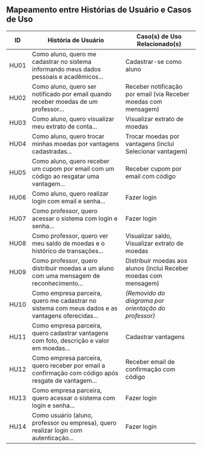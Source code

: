 ## Mapeamento entre Histórias de Usuário e Casos de Uso

| **ID** | **História de Usuário**                                                                                  | **Caso(s) de Uso Relacionado(s)**                                 |
|--------|----------------------------------------------------------------------------------------------------------|--------------------------------------------------------------------|
| HU01   | Como aluno, quero me cadastrar no sistema informando meus dados pessoais e acadêmicos...                | Cadastrar-se como aluno                                           |
| HU02   | Como aluno, quero ser notificado por email quando receber moedas de um professor...                      | Receber notificação por email (via Receber moedas com mensagem)   |
| HU03   | Como aluno, quero visualizar meu extrato de conta...                                                     | Visualizar extrato de moedas                                     |
| HU04   | Como aluno, quero trocar minhas moedas por vantagens cadastradas...                                      | Trocar moedas por vantagens (inclui Selecionar vantagem)          |
| HU05   | Como aluno, quero receber um cupom por email com um código ao resgatar uma vantagem...                   | Receber cupom por email com código                               |
| HU06   | Como aluno, quero realizar login com email e senha...                                                    | Fazer login                                                      |
| HU07   | Como professor, quero acessar o sistema com login e senha...                                             | Fazer login                                                      |
| HU08   | Como professor, quero ver meu saldo de moedas e o histórico de transações...                             | Visualizar saldo, Visualizar extrato de moedas                   |
| HU09   | Como professor, quero distribuir moedas a um aluno com uma mensagem de reconhecimento...                 | Distribuir moedas aos alunos (inclui Receber moedas com mensagem)|
| HU10   | Como empresa parceira, quero me cadastrar no sistema com meus dados e as vantagens oferecidas...         | _(Removido do diagrama por orientação do professor)_              |
| HU11   | Como empresa parceira, quero cadastrar vantagens com foto, descrição e valor em moedas...                | Cadastrar vantagens                                              |
| HU12   | Como empresa parceira, quero receber por email a confirmação com código após resgate de vantagem...      | Receber email de confirmação com código                          |
| HU13   | Como empresa parceira, quero acessar o sistema com login e senha...                                      | Fazer login                                                      |
| HU14   | Como usuário (aluno, professor ou empresa), quero realizar login com autenticação...                     | Fazer login                                                      |
